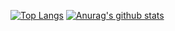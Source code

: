 [![Top Langs](https://github-readme-stats.vercel.app/api/top-langs/?username=phlzy&layout=compact)](https://github.com/phlzy)
[![Anurag's github stats](https://github-readme-stats.vercel.app/api?username=phlzy&hide=prs)](https://github.com/anuraghazra/github-readme-stats)




<!--
**phlzy/phlzy** is a ✨ _special_ ✨ repository because its `README.md` (this file) appears on your GitHub profile.

Here are some ideas to get you started:

- 🔭 I’m currently working on ...
- 🌱 I’m currently learning ...
- 👯 I’m looking to collaborate on ...
- 🤔 I’m looking for help with ...
- 💬 Ask me about ...
- 📫 How to reach me: ...
- 😄 Pronouns: ...
- ⚡ Fun fact: ...

<a href="https://phlzy.github.io/">
  <img align="left" src="https://github-readme-stats.vercel.app/api/pin/?username=phlzy&repo=phlzy.github.io" />
</a>

<a href="https://github.com/phlzy/Code-Repository">
  <img align="left" src="https://github-readme-stats.vercel.app/api/pin/?username=phlzy&repo=Code-Repository" />
</a>

-->
